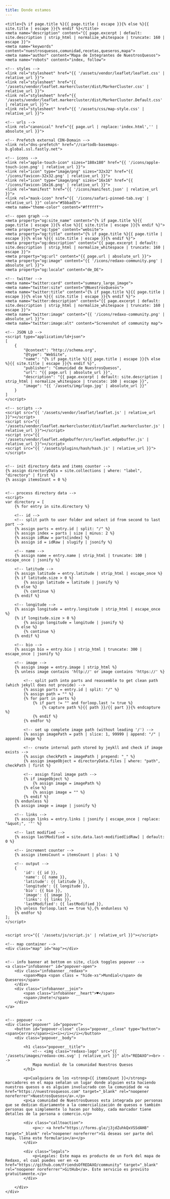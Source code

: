 ```yaml
---
title: Donde estamos
---
```


<!DOCTYPE html>
<html lang="{{ page.lang | default: site.lang | default: 'en' }}" prefix="og: http://ogp.me/ns#">

<head>
    <meta charset="utf-8">
    <meta http-equiv="X-UA-Compatible" content="IE=edge">
    <meta name="viewport" content="width=device-width, initial-scale=1">

    <title>{% if page.title %}{{ page.title | escape }}{% else %}{{ site.title | escape }}{% endif %}</title>
    <meta name="description" content="{{ page.excerpt | default: site.description | strip_html | normalize_whitespace | truncate: 160 | escape }}">
    <meta name="keywords" content="nuestrosquesos,comunidad,recetas,queseros,mapa">
    <meta name="author" content="Mapa de Integrantes de NuestrosQuesos"> 
    <meta name="robots" content="index, follow">

    <!-- styles -->
    <link rel="stylesheet" href="{{ '/assets/vendor/leaflet/leaflet.css' | relative_url }}">
    <link rel="stylesheet" href="{{ '/assets/vendor/leaflet.markercluster/dist/MarkerCluster.css' | relative_url }}">
    <link rel="stylesheet" href="{{ '/assets/vendor/leaflet.markercluster/dist/MarkerCluster.Default.css' | relative_url }}">
    <link rel="stylesheet" href="{{ '/assets/css/map-style.css' | relative_url }}">

    <!-- urls -->
    <link rel="canonical" href="{{ page.url | replace:'index.html','' | absolute_url }}">
    
    <!-- Prefetch external CDN-Domain -->
    <link rel="dns-prefetch" href="//cartodb-basemaps-b.global.ssl.fastly.net">

    <!-- icons -->
    <link rel="apple-touch-icon" sizes="180x180" href="{{ '/icons/apple-touch-icon.png' | relative_url }}">
    <link rel="icon" type="image/png" sizes="32x32" href="{{ '/icons/favicon-32x32.png' | relative_url }}">
    <link rel="icon" type="image/png" sizes="16x16" href="{{ '/icons/favicon-16x16.png' | relative_url }}">
    <link rel="manifest" href="{{ '/icons/manifest.json' | relative_url }}">
    <link rel="mask-icon" href="{{ '/icons/safari-pinned-tab.svg' | relative_url }}" color="#5bbad5">
    <meta name="theme-color" content="#ffffff">

    <!-- open graph -->
    <meta property="og:site_name" content="{% if page.title %}{{ page.title | escape }}{% else %}{{ site.title | escape }}{% endif %}">
    <meta property="og:type" content="website">
    <meta property="og:title" content="{% if page.title %}{{ page.title | escape }}{% else %}{{ site.title | escape }}{% endif %}">
    <meta property="og:description" content="{{ page.excerpt | default: site.description | strip_html | normalize_whitespace | truncate: 160 | escape }}">
    <meta property="og:url" content="{{ page.url | absolute_url }}">
    <meta property="og:image" content="{{ '/icons/redaxo-community.png' | absolute_url }}">
    <meta property="og:locale" content="de_DE">

    <!-- twitter -->
    <meta name="twitter:card" content="summary_large_image">
    <meta name="twitter:site" content="@NuestrosQuesos">
    <meta name="twitter:title" content="{% if page.title %}{{ page.title | escape }}{% else %}{{ site.title | escape }}{% endif %}">
    <meta name="twitter:description" content="{{ page.excerpt | default: site.description | strip_html | normalize_whitespace | truncate: 160 | escape }}">
    <meta name="twitter:image" content="{{ '/icons/redaxo-community.png' | absolute_url }}">
    <meta name="twitter:image:alt" content="Screenshot of community map">

    <!-- JSON LD -->
    <script type="application/ld+json">
    [
        {
            "@context": "http://schema.org",
            "@type": "WebSite",
            "name": "{% if page.title %}{{ page.title | escape }}{% else %}{{ site.title | escape }}{% endif %}",
            "publisher": "Comunidad de NuestrosQuesos",
            "url": "{{ page.url | absolute_url }}",
            "description": "{{ page.excerpt | default: site.description | strip_html | normalize_whitespace | truncate: 160 | escape }}",
            "image": "{{ '/assets/img/logo.jpg' | absolute_url }}"
        }
    ]
    </script>

    <!-- scripts -->
    <script src="{{ '/assets/vendor/leaflet/leaflet.js' | relative_url }}"></script>
    <script src="{{ '/assets/vendor/leaflet.markercluster/dist/leaflet.markercluster.js' | relative_url }}"></script>
    <script src="{{ '/assets/vendor/leaflet.edgebuffer/src/leaflet.edgebuffer.js' | relative_url }}"></script>
    <script src="{{ '/assets/plugins/hash/hash.js' | relative_url }}"></script>


    <!-- init directory data and items counter -->
    {% assign directoryData = site.collections | where: "label", "directory" | first %}
    {% assign itemsCount = 0 %}


    <!-- process directory data -->
    <script>
    var directory = [
        {% for entry in site.directory %}

        <!-- id -->
        <!-- split path to user folder and select id from second to last part -->
        {% assign parts = entry.id | split: "/" %}
        {% assign index = parts | size | minus: 2 %}
        {% assign idRaw = parts[index] %}
        {% assign id = idRaw | slugify | jsonify %}

        <!-- name -->
        {% assign name = entry.name | strip_html | truncate: 100 | escape_once | jsonify %}

        <!-- latitude -->
        {% assign latitude = entry.latitude | strip_html | escape_once %}
        {% if latitude.size > 0 %}
            {% assign latitude = latitude | jsonify %}
        {% else %}
            {% continue %}
        {% endif %}

        <!-- longitude -->
        {% assign longitude = entry.longitude | strip_html | escape_once %}
        {% if longitude.size > 0 %}
            {% assign longitude = longitude | jsonify %}
        {% else %}
            {% continue %}
        {% endif %}

        <!-- bio -->
        {% assign bio = entry.bio | strip_html | truncate: 300 | escape_once | jsonify %}

        <!-- image -->
        {% assign image = entry.image | strip_html %}
        {% unless image contains 'http://' or image contains 'https://' %}

            <!-- split path into parts and reassemble to get clean path (which jekyll does not provide) -->
            {% assign parts = entry.id | split: "/" %}
            {% assign path = "" %}
            {% for part in parts %}
                {% if part != "" and forloop.last != true %}
                    {% capture path %}{{ path }}/{{ part }}{% endcapture %}
                {% endif %}
            {% endfor %}

            <!-- set up complete image path (without leading '/') -->
            {% assign imagePath = path | slice: 1, 99999 | append: "/" | append: image %}

            <!-- create internal path stored by jeykll and check if image exists -->
            {% assign checkPath = imagePath | prepend: "_" %}
            {% assign imageObject = directoryData.files | where: "path", checkPath | first %}

            <!-- assign final image path -->
            {% if imageObject %}
                {% assign image = imagePath %}
            {% else %}
                {% assign image = "" %}
            {% endif %}
        {% endunless %}
        {% assign image = image | jsonify %}

        <!-- links -->
        {% assign links = entry.links | jsonify | escape_once | replace: "&quot;", '"' %}

        <!-- last modified -->
        {% assign lastModified = site.data.last-modified[idRaw] | default: 0 %}

        <!-- increment counter -->
        {% assign itemsCount = itemsCount | plus: 1 %}

        <!-- output -->
        {
            'id': {{ id }},
            'name': {{ name }},
            'latitude': {{ latitude }},
            'longitude': {{ longitude }},
            'bio': {{ bio }},
            'image': {{ image }},
            'links': {{ links }},
            'lastModified': {{ lastModified }},
        }{% unless forloop.last == true %},{% endunless %}
        {% endfor %}
    ];
    </script>


    <script src="{{ '/assets/js/script.js' | relative_url }}"></script>

</head>

<body>

    <!-- map container -->
    <div class="map" id="map"></div>


    <!-- info banner at bottom on site, click toggles popover -->
    <a class="infobanner" id="popover-open">
        <div class="infobanner__redaxo">
            <span>Mapa <span class = "hide-xs">Mundial</span> de Queseros</span>
        </div>
        <div class="infobanner__join">
            <span class="infobanner__heart">♥</span>
            <span>¡Unete!</span>
        </div>
    </a>


    <!-- popover -->
    <div class="popover" id="popover">
        <button id="popover-close" class="popover__close" type="button"><span>Cerrar</span><i><i></i></i></button>
        <div class="popover__body">

            <h1 class="popover__title">
                <!-- <img class="redaxo-logo" src="{{ '/assets/images/redaxo-cms.svg' | relative_url }}" alt="REDAXO"><br> -->
                Mapa mundial de la comunidad Nuestros Quesos
            </h1>

            <p>Cualquiera de los <strong>{{ itemsCount }}</strong> marcadores en el mapa señalan un lugar donde alguien esta haciendo nuestros quesos o es alguien involucrado con la comunidad de <a href="https://nuestrosquesos.com" target="_blank" rel="noopener noreferrer">NuestrosQuesos</a>.</p>
            <p>La comunidad de NuestrosQuesos esta integrada por personas que se dedican diariamente a la comercialización de quesos o también personas que simplemente lo hacen por hobby, cada marcador tiene detalles de la persona o comercio.</p>

            <div class="calltoaction">
                <p>👉 <a href="https://forms.gle/j3jdZuhkQxVSSdAH8" target="_blank" rel="noopener noreferrer">Si deseas ser parte del mapa, llena este formulario</a></p>
            </div>

            <div class="legals">
                <p>Legales: Este mapa es producto de un Fork del mapa de Redaxo, el cual puedes ver en <a href="https://github.com/FriendsOfREDAXO/community" target="_blank" rel="noopener noreferrer">GitHub</a>. Este servicio es provisto gratuitamente.</p>
            </div>

        </div>
    </div>

</body>
</html>
